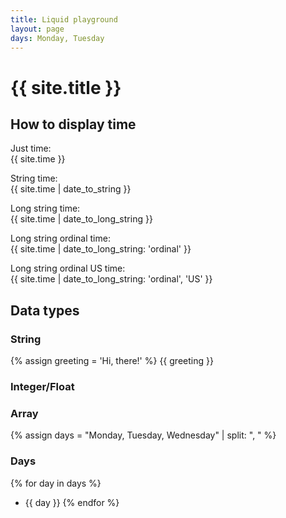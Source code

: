 ```yaml
---
title: Liquid playground
layout: page
days: Monday, Tuesday
---
```

# {{ site.title }}

## How to display time
Just time:\
{{ site.time }}

String time:\
{{ site.time | date_to_string }}

Long string time:\
{{ site.time | date_to_long_string }}

Long string ordinal time:\
{{ site.time | date_to_long_string: 'ordinal' }}

Long string ordinal US time:\
{{ site.time | date_to_long_string: 'ordinal', 'US' }}

## Data types

### String
{% assign greeting = 'Hi, there!' %}
{{ greeting }}

### Integer/Float

### Array

{% assign days = "Monday, Tuesday, Wednesday" | split: ", " %}

### Days
{% for day in days %}
  - {{ day }}
{% endfor %}

